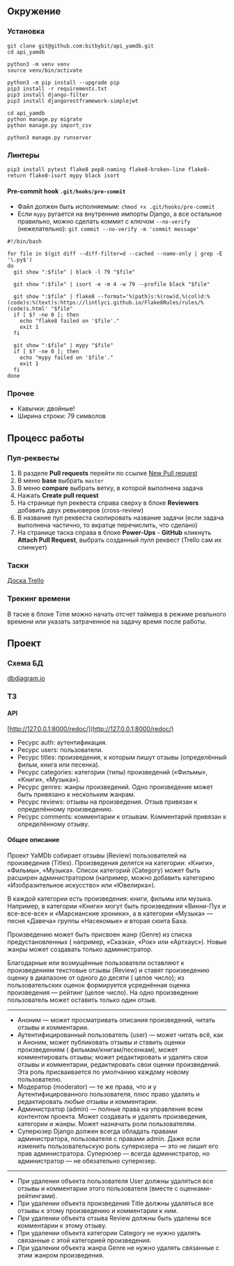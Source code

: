 ## Окружение

### Установка

```
git clone git@github.com:bitbybit/api_yamdb.git
cd api_yamdb

python3 -m venv venv
source venv/bin/activate

python3 -m pip install --upgrade pip
pip3 install -r requirements.txt
pip3 install django-filter
pip3 install djangorestframework-simplejwt

cd api_yamdb
python manage.py migrate
python manage.py import_csv

python3 manage.py runserver
```

### Линтеры

```
pip3 install pytest flake8 pep8-naming flake8-broken-line flake8-return flake8-isort mypy black isort
```

#### Pre-commit hook `.git/hooks/pre-commit`

- Файл должен быть исполняемым: `chmod +x .git/hooks/pre-commit`
- Если `mypy` ругается на внутренние импорты Django, а все остальное правильно,
  можно сделать коммит с ключом `--no-verify`
  (нежелательно): `git commit --no-verify -m 'commit message'`

```
#!/bin/bash

for file in $(git diff --diff-filter=d --cached --name-only | grep -E '\.py$')
do
  git show ":$file" | black -l 79 "$file"
  
  git show ":$file" | isort -e -m 4 -w 79 --profile black "$file"
  
  git show ":$file" | flake8 --format='%(path)s:%(row)d,%(col)d:%(code)s:%(text)s:https://lintlyci.github.io/Flake8Rules/rules/%(code)s.html' "$file"
  if [ $? -ne 0 ]; then
    echo "flake8 failed on '$file'."
    exit 1
  fi

  git show ":$file" | mypy "$file"
  if [ $? -ne 0 ]; then
    echo "mypy failed on '$file'."
    exit 1
  fi
done
```

### Прочее

- Кавычки: двойные!
- Ширина строки: 79 символов

## Процесс работы

### Пул-реквесты

1. В разделе **Pull requests** перейти по
   ссылке [New Pull request](https://github.com/bitbybit/api_yamdb/compare)
2. В меню **base** выбрать `master`
3. В меню **compare** выбрать ветку, в которой выполнена задача
4. Нажать **Create pull request**
5. На странице пул реквеста справа сверху в блоке **Reviewers** добавить двух
   ревьюверов (cross-review)
6. В название пул реквеста скопировать название задачи (если задача выполнена
   частично, то вкратце перечислить, что сделано)
7. На странице таска справа в блоке **Power-Ups** - **GitHub** кликнуть
   **Attach Pull Request**, выбрать созданный пулл реквест
   (Trello сам их слинкует)

### Таски

[Доска Trello](https://trello.com/b/kRfvsbX6/apiyamdb)

### Трекинг времени

В таске в блоке Time можно начать отсчет таймера в режиме реального времени или
указать затраченное на задачу время после работы.

## Проект

### Схема БД

[dbdiagram.io](https://dbdiagram.io/d/6255ba562514c979031aa7f4)

### ТЗ

#### API

[http://127.0.0.1:8000/redoc/](http://127.0.0.1:8000/redoc/)

- Ресурс auth: аутентификация.
- Ресурс users: пользователи.
- Ресурс titles: произведения, к которым пишут отзывы (определённый фильм,
  книга или песенка).
- Ресурс categories: категории (типы) произведений («Фильмы», «Книги»,
  «Музыка»).
- Ресурс genres: жанры произведений. Одно произведение может быть привязано к
  нескольким жанрам.
- Ресурс reviews: отзывы на произведения. Отзыв привязан к определённому
  произведению.
- Ресурс comments: комментарии к отзывам. Комментарий привязан к определённому
  отзыву.

#### Общее описание

Проект YaMDb собирает отзывы (Review) пользователей на произведения (Titles).
Произведения делятся на категории: «Книги», «Фильмы», «Музыка». Список
категорий (Category) может быть расширен администратором (например, можно
добавить категорию «Изобразительное искусство» или «Ювелирка»).

В каждой категории есть произведения: книги, фильмы или музыка. Например, в
категории «Книги» могут быть произведения «Винни-Пух и все-все-все» и
«Марсианские хроники», а в категории «Музыка» — песня «Давеча» группы
«Насекомые» и вторая сюита Баха.

Произведению может быть присвоен жанр (Genre) из списка предустановленных (
например, «Сказка», «Рок» или «Артхаус»). Новые жанры может создавать только
администратор.

Благодарные или возмущённые пользователи оставляют к произведениям текстовые
отзывы (Review) и ставят произведению оценку в диапазоне от одного до десяти (
целое число); из пользовательских оценок формируется усреднённая оценка
произведения — рейтинг (целое число). На одно произведение пользователь может
оставить только один отзыв.

---

- Аноним — может просматривать описания произведений, читать отзывы и
  комментарии.
- Аутентифицированный пользователь (user) — может читать всё, как и Аноним,
  может публиковать отзывы и ставить оценки произведениям (
  фильмам/книгам/песенкам), может комментировать отзывы; может редактировать и
  удалять свои отзывы и комментарии, редактировать свои оценки произведений.
  Эта роль присваивается по умолчанию каждому новому пользователю.
- Модератор (moderator) — те же права, что и у Аутентифицированного
  пользователя, плюс право удалять и редактировать любые отзывы и комментарии.
- Администратор (admin) — полные права на управление всем контентом проекта.
  Может создавать и удалять произведения, категории и жанры. Может назначать
  роли пользователям.
- Суперюзер Django должен всегда обладать правами администратора, пользователя
  с правами admin. Даже если изменить пользовательскую роль суперюзера — это не
  лишит его прав администратора. Суперюзер — всегда администратор, но
  администратор — не обязательно суперюзер.

---

- При удалении объекта пользователя User должны удаляться все отзывы и
  комментарии этого пользователя (вместе с оценками-рейтингами).
- При удалении объекта произведения Title должны удаляться все отзывы к этому
  произведению и комментарии к ним.
- При удалении объекта отзыва Review должны быть удалены все комментарии к
  этому отзыву.
- При удалении объекта категории Category не нужно удалять связанные с этой
  категорией произведения.
- При удалении объекта жанра Genre не нужно удалять связанные с этим жанром
  произведения.
